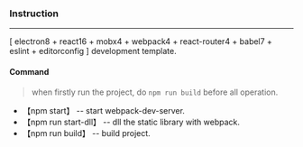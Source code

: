 ### Instruction
--------------
[ electron8 + react16 + mobx4 + webpack4 + react-router4 + babel7 + eslint + editorconfig ] development template.

#### Command
> when firstly run the project, do `npm run build` before all operation.
* 【npm start】 -- start webpack-dev-server.
* 【npm run start-dll】 -- dll the static library with webpack.
* 【npm run build】 -- build project.